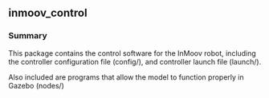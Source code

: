 ## inmoov_control

### Summary

This package contains the control software for the InMoov robot, including the controller configuration file (config/), and controller launch file (launch/).

Also included are programs that allow the model to function properly in Gazebo (nodes/)
